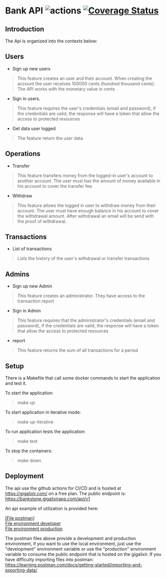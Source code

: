 
# Bank API ![actions](https://github.com/richardherald/bank_api/workflows/actions/badge.svg) [![Coverage Status](https://coveralls.io/repos/github/richardherald/bank_api/badge.svg?branch=master)](https://coveralls.io/github/richardherald/bank_api?branch=master)

## Introduction

The Api is organized into the contexts below:

## Users

- Sign up new users
> This feature creates an user and their account. When creating the account the user receives 100000 cents (hundred thousand cents). The API works with the monetary value in cents
- Sign in users.
> This feature requires the user's credentials (email and password), if the credentials are valid, the response will have a token that allow the access to protected resources
- Get data user logged
> The feature return the user data

## Operations

- Transfer
> This feature transfers money from the logged-in user's account to another account. The user must has the amount of money available in his account to cover the transfer fee.
- Withdraw
> This feature allows the logged in user to withdraw money from their account. The user must have enough balance in his account to cover the withdrawal amount. After withdrawal an email will be send with the proof of withdrawal.

## Transactions

- List of transactions
> Lists the history of the user's withdrawal or transfer transactions

## Admins

- Sign up new Admin
> This feature creates an administrator. They have access to the transaction report
- Sign in Admin
> This feature requires that the administrator's credentials (email and password), if the credentials are valid, the response will have a token that allow the access to protected resources
- report
> This feature returns the sum of all transactions for a period

## Setup

There is a Makefile that call some docker commands to start the application and test it.

To start the application:
> make up

To start application in iterative mode:
> make up-iterative

To run application tests the application:
> make test

To stop the containers:
> make down

## Deployment

The api use the github actions for CI/CD and is hosted at https://gigalixir.com/ on a free plan.
The public endpoint is: https://bankstone.gigalixirapp.com/api/v1

An api example of utilization is provided here:

[[File postman]](https://github.com/richardherald/bank_api/blob/master/postman/postman.json)\
[File environment developer](https://github.com/richardherald/bank_api/blob/master/postman/development.postman_environment.json)\
[File environment production](https://github.com/richardherald/bank_api/blob/master/postman/production.postman_environment.json)

The postman files above provide a development and production environment, if you want to use the local environment, just use the "development" environment variable or use the "production" environment variable to consume the public endpoint that is hosted on the gigalixir. If you have difficulty importing files into postman: https://learning.postman.com/docs/getting-started/importing-and-exporting-data/
